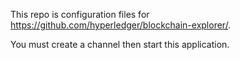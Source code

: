 This repo is configuration files for https://github.com/hyperledger/blockchain-explorer/.

You must create a channel then start this application.
